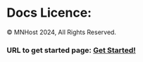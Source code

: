 # Docs Licence:
©️ MNHost 2024, All Rights Reserved.

### URL to get started page: [Get Started!](https://mndocs.vercel.app/Get%20Started%20With%20MN%20Host/Create%20a%20Repository)
